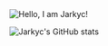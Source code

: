 <img src="./assets/readme_header" align="middle" alt="Hello, I am Jarkyc!">



<!--
**Jarkyc/jarkyc** is a ✨ _special_ ✨ repository because its `README.md` (this file) appears on your GitHub profile.

Here are some ideas to get you started:

- 🔭 I’m currently working on ...
- 🌱 I’m currently learning ...
- 👯 I’m looking to collaborate on ...
- 🤔 I’m looking for help with ...
- 💬 Ask me about ...
- 📫 How to reach me: ...
- 😄 Pronouns: ...
- ⚡ Fun fact: ...
-->

![Jarkyc's GitHub stats](https://github-readme-stats.vercel.app/api?username=jarkyc&count_private=true)
